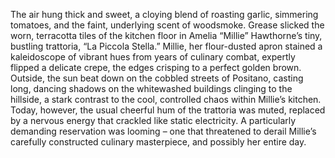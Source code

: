 The air hung thick and sweet, a cloying blend of roasting garlic, simmering tomatoes, and the faint, underlying scent of woodsmoke.  Grease slicked the worn, terracotta tiles of the kitchen floor in Amelia “Millie” Hawthorne’s tiny, bustling trattoria, “La Piccola Stella.”  Millie, her flour-dusted apron stained a kaleidoscope of vibrant hues from years of culinary combat, expertly flipped a delicate crepe, the edges crisping to a perfect golden brown.  Outside, the sun beat down on the cobbled streets of Positano, casting long, dancing shadows on the whitewashed buildings clinging to the hillside, a stark contrast to the cool, controlled chaos within Millie’s kitchen.  Today, however, the usual cheerful hum of the trattoria was muted, replaced by a nervous energy that crackled like static electricity.  A particularly demanding reservation was looming – one that threatened to derail Millie’s carefully constructed culinary masterpiece, and possibly her entire day.
